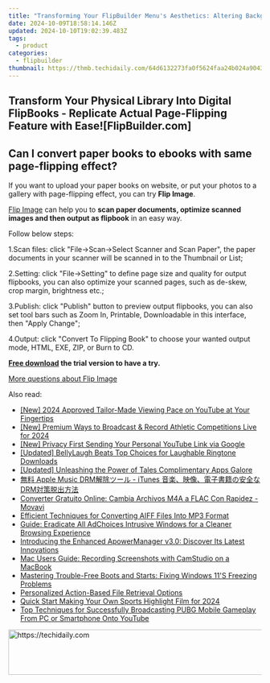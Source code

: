 ```yaml
---
title: "Transforming Your FlipBuilder Menu's Aesthetics: Altering Background Colors Easily"
date: 2024-10-09T18:58:14.146Z
updated: 2024-10-10T19:02:39.483Z
tags:
  - product
categories:
  - flipbuilder
thumbnail: https://thmb.techidaily.com/64d6132273fa0f5624faa24b024a9043c67b09153100a262ca37e1659c74f36a.jpg
---
```


## Transform Your Physical Library Into Digital FlipBooks - Replicate Actual Page-Flipping Feature with Ease![FlipBuilder.com]

## Can I convert paper books to ebooks with same page-flipping effect?

If you want to upload your paper books on website, or put your photos to a gallery with page-flipping effect, you can try **Flip Image**. 

[Flip Image](https://tools.techidaily.com/flipbuilder/products/) can help you to **scan paper documents, optimize scanned images and then output as flipbook** in an easy way.

Follow below steps:

1.Scan files: click "File->Scan->Select Scanner and Scan Paper", the paper documents in your scanner will be scanned in to the Thumbnail or List;

2.Setting: click "File->Setting" to define page size and quality for output flipbooks, you can also optimize your scanned pages, such as de-skew, crop margin, brightness etc.;

3.Publish: click "Publish" button to preview output flipbooks, you can also set tool bars such as Zoom In, Printable, Downloadable in this interface, then "Apply Change";

4.Output: click "Convert To Flipping Book" to choose your wanted output mode, HTML, EXE, ZIP, or Burn to CD.

**[Free download](https://tools.techidaily.com/flipbuilder/products/) the trial version to have a try.** 

[More questions about Flip Image](https://tools.techidaily.com/flipbuilder/products/)

<ins class="adsbygoogle"
     style="display:block"
     data-ad-format="autorelaxed"
     data-ad-client="ca-pub-7571918770474297"
     data-ad-slot="1223367746"></ins>

<ins class="adsbygoogle"
     style="display:block"
     data-ad-client="ca-pub-7571918770474297"
     data-ad-slot="8358498916"
     data-ad-format="auto"
     data-full-width-responsive="true"></ins>

<span class="atpl-alsoreadstyle">Also read:</span>
<div><ul>
<li><a href="https://youtube-data.techidaily.com/024-approved-tailor-made-viewing-pace-on-youtube-at-your-fingertips/"><u>[New] 2024 Approved Tailor-Made Viewing Pace on YouTube at Your Fingertips</u></a></li>
<li><a href="https://screen-mirroring-recording.techidaily.com/new-premium-ways-to-broadcast-and-record-athletic-competitions-live-for-2024/"><u>[New] Premium Ways to Broadcast & Record Athletic Competitions Live for 2024</u></a></li>
<li><a href="https://youtube-stream.techidaily.com/new-privacy-first-sending-your-personal-youtube-link-via-google/"><u>[New] Privacy First Sending Your Personal YouTube Link via Google</u></a></li>
<li><a href="https://extra-resources.techidaily.com/updated-bellylaugh-beats-top-choices-for-laughable-ringtone-downloads/"><u>[Updated] BellyLaugh Beats Top Choices for Laughable Ringtone Downloads</u></a></li>
<li><a href="https://facebook-videos.techidaily.com/updated-unleashing-the-power-of-tales-complimentary-apps-galore/"><u>[Updated] Unleashing the Power of Tales Complimentary Apps Galore</u></a></li>
<li><a href="https://discover-awesome.techidaily.com/apple-music-drm-itunes-drm/"><u>無料 Apple Music DRM解除ツール - iTunes 音楽、映像、電子書籍の安全な DRM対策脱出方法</u></a></li>
<li><a href="https://win-comparisons.techidaily.com/converter-gratuito-online-cambia-archivos-m4a-a-flac-con-rapidez-movavi/"><u>Converter Gratuito Online: Cambia Archivos M4A a FLAC Con Rapidez - Movavi</u></a></li>
<li><a href="https://fox-place.techidaily.com/efficient-techniques-for-converting-aiff-files-into-mp3-format/"><u>Efficient Techniques for Converting AIFF Files Into MP3 Format</u></a></li>
<li><a href="https://fox-place.techidaily.com/guide-eradicate-all-adchoices-intrusive-windows-for-a-cleaner-browsing-experience/"><u>Guide: Eradicate All AdChoices Intrusive Windows for a Cleaner Browsing Experience</u></a></li>
<li><a href="https://fox-place.techidaily.com/introducing-the-enhanced-apowermanager-v30-discover-its-latest-innovations/"><u>Introducing the Enhanced ApowerManager v3.0: Discover Its Latest Innovations</u></a></li>
<li><a href="https://fox-place.techidaily.com/mac-users-guide-recording-screenshots-with-camstudio-on-a-macbook/"><u>Mac Users Guide: Recording Screenshots with CamStudio on a MacBook</u></a></li>
<li><a href="https://common-error.techidaily.com/mastering-trouble-free-boots-and-starts-fixing-windows-11s-freezing-problems/"><u>Mastering Trouble-Free Boots and Starts: Fixing Windows 11'S Freezing Problems</u></a></li>
<li><a href="https://fox-place.techidaily.com/personalized-action-based-file-retrieval-options/"><u>Personalized Action-Based File Retrieval Options</u></a></li>
<li><a href="https://facebook-video-footage.techidaily.com/quick-start-making-your-own-sports-highlight-film-for-2024/"><u>Quick Start Making Your Own Sports Highlight Film for 2024</u></a></li>
<li><a href="https://fox-place.techidaily.com/top-techniques-for-successfully-broadcasting-pubg-mobile-gameplay-from-pc-or-smartphone-onto-youtube/"><u>Top Techniques for Successfully Broadcasting PUBG Mobile Gameplay From PC or Smartphone Onto YouTube</u></a></li>
</ul></div>

<!-- affiliate ads begin -->
<a href="https://appsumo.8odi.net/c/5597632/2082532/7443" target="_top" id="2082532">
  <img src="//a.impactradius-go.com/display-ad/7443-2082532" border="0" alt="https://techidaily.com" width="728" height="90"/>
</a>
<img height="0" width="0" src="https://appsumo.8odi.net/i/5597632/2082532/7443" style="position:absolute;visibility:hidden;" border="0" />
<!-- affiliate ads end -->

